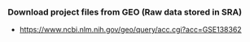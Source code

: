 ### Download project files from GEO (Raw data stored in SRA)

- https://www.ncbi.nlm.nih.gov/geo/query/acc.cgi?acc=GSE138362